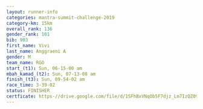 ```yaml
---
layout: runner-info 
categories: mantra-summit-challenge-2019 
category-km: 15km 
overall_rank: 136
gender_rank: 101
bib: 903
first_name: Vivi
last_name: Anggraeni A
gender: M
team_name: RGO
start_(t1): Sun, 06-15-00 am
mbah_kamad_(t2): Sun, 07-13-08 am
finish_(t3): Sun, 09-54-02 am
race_time: 3-39-02
status: FINISHER
certficate: https-//drive.google.com/file/d/1SFhBxVNqOb5F7djz_Lm7IzQZ09PbP6JJ/view?usp=sharing
---
```


